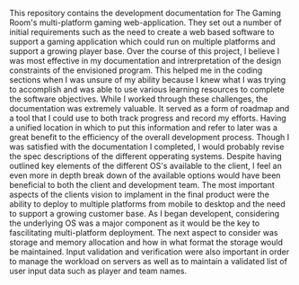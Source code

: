 This repository contains the development documentation for The Gaming Room's multi-platform gaming web-application. They set out a number of initial requirements such as the need to create a web based software to support a gaming application which could run on multiple platforms and support a growing player base. Over the course of this project, I believe I was most effective in my documentation and intrerpretation of the design constraints of the envisioned program. This helped me in the coding sections when I was unsure of my ability because I knew what I was trying to accomplish and was able to use various learning resources to complete the software objectives. While I worked through these challenges, the documentation was extremely valuable. It served as a form of roadmap and a tool that I could use to both track progress and record my efforts. Having a unified location in which to put this information and refer to later was a great benefit to the efficiency of the overall development process. Though I was satisfied with the documentation I completed, I would probably revise the spec descriptions of the different opperating systems. Despite having outlined key elements of the different OS's available to the client, I feel an even more in depth break down of the available options would have been beneficial to both the client and development team. 
The most important aspects of the clients vision to implament in the final product were the ability to deploy to multiple platforms from mobile to desktop and the need to support a growing customer base. As I began developent, considering the underlying OS was a major component as it would be the key to fascilitating multi-platform deployment. The next aspect to consider was storage and memory allocation and how in what format the storage would be maintained. Input validation and verification were also important in order to manage the workload on servers as well as to maintain a validated list of user input data such as player and team names.
